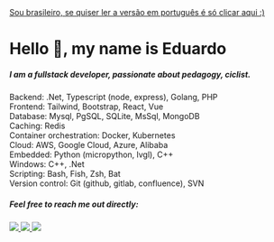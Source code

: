 <a target="_blank" href="https://github.com/eduardo-moro/eduardo-moro/blob/main/LEIAME.md" translate="no" >
    Sou brasileiro, se quiser ler a versão em português é só clicar aqui :)
</a>

# Hello 👋, my name is Eduardo

##### I am a fullstack developer, passionate about pedagogy, ciclist.


Backend: .Net, Typescript (node, express), Golang, PHP <br>
Frontend: Tailwind, Bootstrap, React, Vue <br>
Database: Mysql, PgSQL, SQLite, MsSql, MongoDB <br>
Caching: Redis <br>
Container orchestration: Docker, Kubernetes <br>
Cloud: AWS, Google Cloud, Azure, Alibaba <br>
Embedded: Python (micropython, lvgl), C++ <br>
Windows: C++, .Net <br>
Scripting: Bash, Fish, Zsh, Bat <br>
Version control: Git (github, gitlab, confluence), SVN <br>


<h5>Feel free to reach me out directly: <br></h5>

<a target="_blank" href="https://api.whatsapp.com/send?phone=5541988721768&text=Hey%20Eduardo">
    <img src="https://img.shields.io/badge/WHATSAPP-%2325D366.svg?&style=for-the-badge&logo=whatsapp&logoColor=white"/>
</a> 

<a target="_blank" href="https://www.linkedin.com/in/eduardomoro/">
    <img src="https://img.shields.io/badge/linkedin-%230077B5.svg?&style=for-the-badge&logo=linkedin&logoColor=white"/>
</a>

<a href="mailto:dev.eduardomoro@gmail.com"> 
    <img src="https://img.shields.io/badge/Gmail-D14836?style=for-the-badge&logo=gmail&logoColor=white">
</a>

</div>
